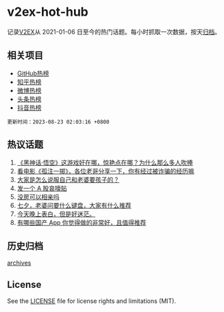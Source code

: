 # v2ex-hot-hub

 记录[V2EX](https://www.v2ex.com/)从 2021-01-06 日至今的热门话题。每小时抓取一次数据，按天[归档](archives)。
 
 ## 相关项目

- [GitHub热榜](https://github.com/it985/github-hot-hub)
- [知乎热榜](https://github.com/it985/zhihu-hot-hub)
- [微博热榜](https://github.com/it985/weibo-hot-hub)
- [头条热榜](https://github.com/it985/toutiao-hot-hub)
- [抖音热榜](https://github.com/it985/douyin-hot-hub)


 `更新时间：2023-08-23 02:03:16 +0800`

## 热议话题

1. [《黑神话·悟空》这游戏好在哪，惊艳点在哪？为什么那么多人吹捧](https://www.v2ex.com/t/967249)
1. [看电影《孤注一掷》，各位老哥分享一下，你有经过被诈骗的经历嘛](https://www.v2ex.com/t/967294)
1. [大家是怎么说服自己和老婆要孩子的？](https://www.v2ex.com/t/967266)
1. [发一个 A 股哀嚎贴](https://www.v2ex.com/t/967309)
1. [没房可以相亲吗](https://www.v2ex.com/t/967296)
1. [七夕，老婆问要什么键盘，大家有什么推荐](https://www.v2ex.com/t/967319)
1. [今天晚上表白，但是好迷茫。](https://www.v2ex.com/t/967329)
1. [有哪些国产 App 你觉得做的非常好，且值得推荐](https://www.v2ex.com/t/967401)

## 历史归档

[archives](archives)

## License

See the [LICENSE](LICENSE) file for license rights and limitations (MIT).
